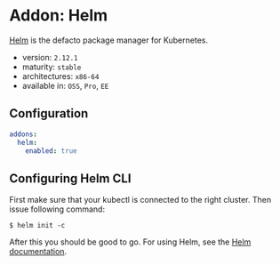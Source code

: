 # Addon: Helm

[Helm](https://www.helm.sh/) is the defacto package manager for Kubernetes.

- version: `2.12.1`
- maturity: `stable`
- architectures: `x86-64`
- available in: `OSS`, `Pro`, `EE`

## Configuration

```yaml
addons:
  helm:
    enabled: true
```

## Configuring Helm CLI

First make sure that your kubectl is connected to the right cluster. Then issue following command:

```
$ helm init -c
```

After this you should be good to go. For using Helm, see the [Helm documentation](https://docs.helm.sh/).
